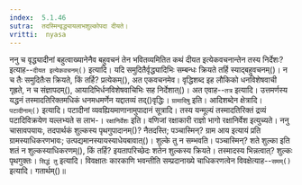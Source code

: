 ```yaml
---
index:  5.1.46
sutra:  तदस्मिन्वृद्ध्यायलाभशुल्कोपदा दीयते।
vritti:  nyasa
---
```


ननु च वृद्ध्यादीनां बहुत्वाख्यानेनैव बहुवचनं तेन भवितव्यमितित कथं दीयत इत्येकवचनान्तेन तस्य निर्देशः? इत्याह--`दीयत इत्येकवचनम्()` इत्यादि। यदि समुदितैर्वृद्ध्यादिभिः सम्बन्धः क्रियते तर्हि स्याद्बहुवचनम्()। न च तैः समुदितैःस क्रियते, किं तर्हि? प्रत्येकम्(), अत एकवचनमेव। वृद्धिशब्द इह लौकिको धनविशेषवाची गृह्रते, न च संज्ञापदम्(), आयादिभिर्धनविशेषवाचिभिः सह निर्देशात्()। अत एवाह--`तत्र` इत्यादि। उत्तमर्णस्य यद्धनं तस्मादतिरिक्तमधिकं धनमधमर्णेन यद्दातव्यं तद्()वृद्धिः। `ग्रामादिषु` इति। आदिशब्देन क्षेत्रादि। `पटादीनाम्()` इत्यादि। पटादीनां व्यवह्यियमाणानामुपादानं सूत्रादि। तस्य यन्मूल्यं तस्मादतिरिक्तं द्रव्यं पटादिविक्रयेण यल्लभ्यते स लाभ-। `रक्षानिर्वेशः` इति। वणिजां रक्षाकारी राज्ञो भागो रक्षानिर्वेश इत्युच्यते। ननु चासावपयायः, तदपार्थकं शुल्कस्य पृथगुपादानम्()? नैतदस्ति; पञ्चास्मिन्? ग्राम आय इत्यायं प्रति ग्रामस्याधिकरणभावः; उत्पद्यमानस्यायस्याधेयबावात्()। शुल्के तु न सम्भवति। पञ्चास्मिन्? शते शुल्का इति शतं न शुल्कस्याधिकरणम्(), किं तर्हि? इयतापरिच्छेदः शतेन शुल्कस्य क्रियते। तस्मादस्य भिन्नत्वात्? शुल्कः पृथगुक्तः। 
`सिद्धं तु` इत्यादि। विवक्षातः कारकाणि भवन्तीति सम्प्रदानाख्ये चाधिकरणत्वेन विवक्षेत्याह--`समम्()` इत्यादि। गतार्थम्()॥
